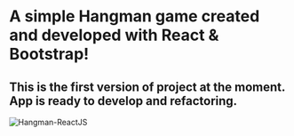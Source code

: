 # A simple Hangman game created and developed with React & Bootstrap!
## This is the first version of project at the moment. <br> App is ready to develop and refactoring. 

![Hangman-ReactJS](https://user-images.githubusercontent.com/34348780/134559513-fb035fa7-be38-46a9-85d7-9508ead42d99.jpg)
